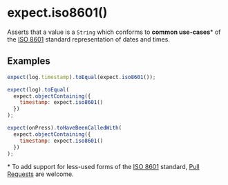 # expect.iso8601()

Asserts that a value is a `String` which conforms to **common use-cases**\* of the [ISO 8601][iso-8601] standard
representation of dates and times.

## Examples

```js
expect(log.timestamp).toEqual(expect.iso8601());
```

```js
expect(log).toEqual(
  expect.objectContaining({
    timestamp: expect.iso8601()
  })
);
```

```js
expect(onPress).toHaveBeenCalledWith(
  expect.objectContaining({
    timestamp: expect.iso8601()
  })
);
```

\* To add support for less-used forms of the [ISO 8601][iso-8601] standard, [Pull Requests][pull-request] are welcome.

[iso-8601]: https://en.wikipedia.org/wiki/ISO_8601
[pull-request]: https://github.com/JamieMason/expect-more/pulls
